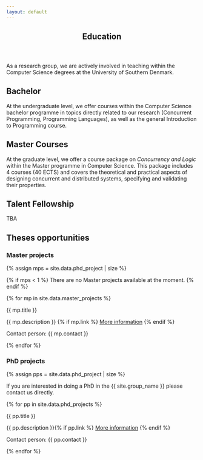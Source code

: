 ```yaml
---
layout: default
---
```


<article id="main"><header class="major container" markdown="1">

# Education

</header><section class="wrapper card style4 container"><div class="content"><section markdown="1">

As a research group, we are actively involved in teaching within the Computer Science degrees at the University of Southern Denmark.

## Bachelor

At the undergraduate level, we offer courses within the Computer Science bachelor programme in topics directly related to our research (Concurrent Programming, Programming Languages), as well as the general Introduction to Programming course.

## Master Courses

At the graduate level, we offer a course package on <i>Concurrency  and
Logic</i> within the Master programme in Computer Science. This package
includes 4 courses (40 ECTS) and covers the theoretical and practical
aspects of designing concurrent and distributed systems, specifying and
validating their properties.

## Talent Fellowship

TBA

## Theses opportunities

### Master projects
{% assign mps = site.data.phd_project | size %}

{% if mps < 1 %}
There are no Master projects available at the moment.
{% endif %}

{% for mp in site.data.master_projects %}

<div class="card mb-4">
    <div class="card-header alert-info">{{ mp.title }}</div>
  <div class="card-body">
    <p class="small card-text">
    {{ mp.description }}
    {% if mp.link %}
    <a class="card-link" href="{{mp.link}}">More information</a>
    {% endif %}
    </p>  
    <span class="small">Contact person: {{ mp.contact }}</span>
  </div>
</div>

{% endfor %}

### PhD projects

{% assign pps = site.data.phd_project | size %}

If you are interested in doing a PhD in the {{ site.group_name }} please contact us directly.

{% for pp in site.data.phd_projects %}

<div class="card mb-4">
    <div class="card-header alert-success">{{ pp.title }}</div>
  <div class="card-body">
    <p class="small card-text">
    {{ pp.description }}{% if pp.link %}
    <a class="card-link" href="{{pp.link}}">More information</a>
    {% endif %}
    </p>  
    <span class="small">Contact person: {{ pp.contact }}</span>
  </div>
</div>

{% endfor %}

</section></div></section></article>